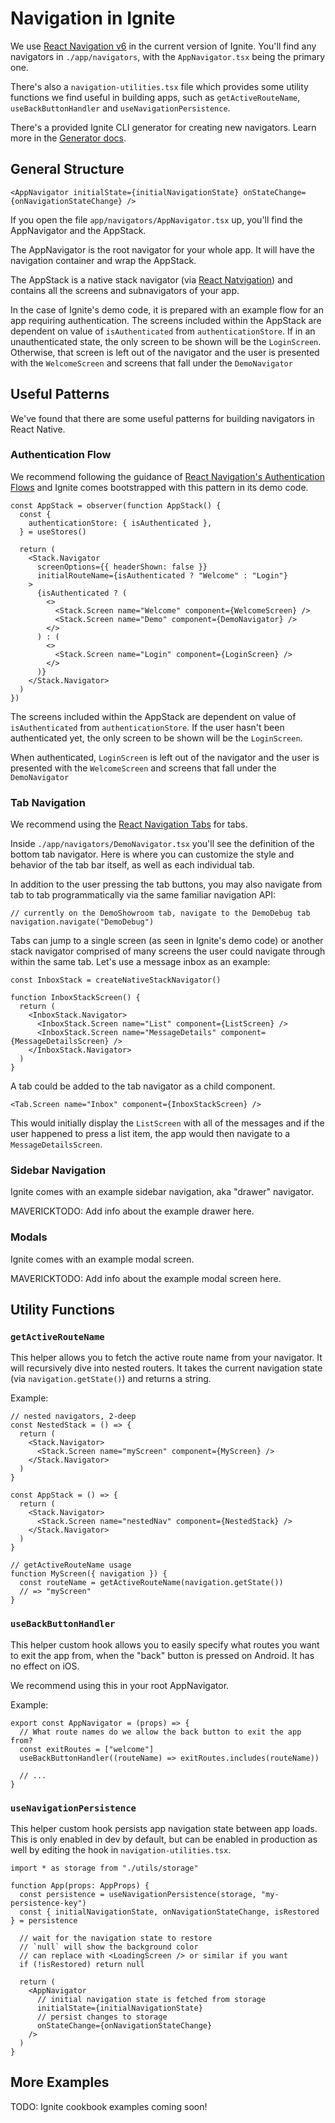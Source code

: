 # Navigation in Ignite

We use [React Navigation v6](https://reactnavigation.org/docs/getting-started/) in the current version of Ignite. You'll find any navigators in `./app/navigators`, with the `AppNavigator.tsx` being the primary one.

There's also a `navigation-utilities.tsx` file which provides some utility functions we find useful in building apps, such as `getActiveRouteName`, `useBackButtonHandler` and `useNavigationPersistence`.

There's a provided Ignite CLI generator for creating new navigators. Learn more in the [Generator docs](./Generators.md#navigator-generator).

## General Structure

```tsx
<AppNavigator initialState={initialNavigationState} onStateChange={onNavigationStateChange} />
```

If you open the file `app/navigators/AppNavigator.tsx` up, you'll find the AppNavigator and the AppStack.

The AppNavigator is the root navigator for your whole app. It will have the navigation container and wrap the AppStack.

The AppStack is a native stack navigator (via [React Natvigation](https://reactnavigation.org/docs/hello-react-navigation#creating-a-native-stack-navigator)) and contains all the screens and subnavigators of your app.

In the case of Ignite's demo code, it is prepared with an example flow for an app requiring authentication. The screens included within the AppStack are dependent on value of `isAuthenticated` from `authenticationStore`. If in an unauthenticated state, the only screen to be shown will be the `LoginScreen`. Otherwise, that screen is left out of the navigator and the user is presented with the `WelcomeScreen` and screens that fall under the `DemoNavigator`

## Useful Patterns

We've found that there are some useful patterns for building navigators in React Native.

### Authentication Flow

We recommend following the guidance of [React Navigation's Authentication Flows](https://reactnavigation.org/docs/auth-flow/) and Ignite comes bootstrapped with this pattern in its demo code.

```tsx
const AppStack = observer(function AppStack() {
  const {
    authenticationStore: { isAuthenticated },
  } = useStores()

  return (
    <Stack.Navigator
      screenOptions={{ headerShown: false }}
      initialRouteName={isAuthenticated ? "Welcome" : "Login"}
    >
      {isAuthenticated ? (
        <>
          <Stack.Screen name="Welcome" component={WelcomeScreen} />
          <Stack.Screen name="Demo" component={DemoNavigator} />
        </>
      ) : (
        <>
          <Stack.Screen name="Login" component={LoginScreen} />
        </>
      )}
    </Stack.Navigator>
  )
})
```

The screens included within the AppStack are dependent on value of `isAuthenticated` from `authenticationStore`. If the user hasn't been authenticated yet, the only screen to be shown will be the `LoginScreen`.

When authenticated, `LoginScreen` is left out of the navigator and the user is presented with the `WelcomeScreen` and screens that fall under the `DemoNavigator`

### Tab Navigation

We recommend using the [React Navigation Tabs](https://reactnavigation.org/docs/tab-based-navigation/) for tabs.

Inside `./app/navigators/DemoNavigator.tsx` you'll see the definition of the bottom tab navigator. Here is where you can customize the style and behavior of the tab bar itself, as well as each individual tab.

In addition to the user pressing the tab buttons, you may also navigate from tab to tab programmatically via the same familiar navigation API:

```tsx
// currently on the DemoShowroom tab, navigate to the DemoDebug tab
navigation.navigate("DemoDebug")
```

Tabs can jump to a single screen (as seen in Ignite's demo code) or another stack navigator comprised of many screens the user could navigate through within the same tab. Let's use a message inbox as an example:

```tsx
const InboxStack = createNativeStackNavigator()

function InboxStackScreen() {
  return (
    <InboxStack.Navigator>
      <InboxStack.Screen name="List" component={ListScreen} />
      <InboxStack.Screen name="MessageDetails" component={MessageDetailsScreen} />
    </InboxStack.Navigator>
  )
}
```

A tab could be added to the tab navigator as a child component.

`<Tab.Screen name="Inbox" component={InboxStackScreen} />`

This would initially display the `ListScreen` with all of the messages and if the user happened to press a list item, the app would then navigate to a `MessageDetailsScreen`.

### Sidebar Navigation

Ignite comes with an example sidebar navigation, aka "drawer" navigator.

MAVERICKTODO: Add info about the example drawer here.

### Modals

Ignite comes with an example modal screen.

MAVERICKTODO: Add info about the example modal screen here.

## Utility Functions

### `getActiveRouteName`

This helper allows you to fetch the active route name from your navigator. It will recursively dive into nested routers. It takes the current navigation state (via `navigation.getState()`) and returns a string.

Example:

```tsx
// nested navigators, 2-deep
const NestedStack = () => {
  return (
    <Stack.Navigator>
      <Stack.Screen name="myScreen" component={MyScreen} />
    </Stack.Navigator>
  )
}

const AppStack = () => {
  return (
    <Stack.Navigator>
      <Stack.Screen name="nestedNav" component={NestedStack} />
    </Stack.Navigator>
  )
}

// getActiveRouteName usage
function MyScreen({ navigation }) {
  const routeName = getActiveRouteName(navigation.getState())
  // => "myScreen"
}
```

### `useBackButtonHandler`

This helper custom hook allows you to easily specify what routes you want to exit the app from, when the "back" button is pressed on Android. It has no effect on iOS.

We recommend using this in your root AppNavigator.

Example:

```tsx
export const AppNavigator = (props) => {
  // What route names do we allow the back button to exit the app from?
  const exitRoutes = ["welcome"]
  useBackButtonHandler((routeName) => exitRoutes.includes(routeName))

  // ...
}
```

### `useNavigationPersistence`

This helper custom hook persists app navigation state between app loads. This is only enabled in dev by default, but can be enabled in production as well by editing the hook in `navigation-utilities.tsx`.

```tsx
import * as storage from "./utils/storage"

function App(props: AppProps) {
  const persistence = useNavigationPersistence(storage, "my-persistence-key")
  const { initialNavigationState, onNavigationStateChange, isRestored } = persistence

  // wait for the navigation state to restore
  // `null` will show the background color
  // can replace with <LoadingScreen /> or similar if you want
  if (!isRestored) return null

  return (
    <AppNavigator
      // initial navigation state is fetched from storage
      initialState={initialNavigationState}
      // persist changes to storage
      onStateChange={onNavigationStateChange}
    />
  )
}
```

## More Examples

TODO: Ignite cookbook examples coming soon!
